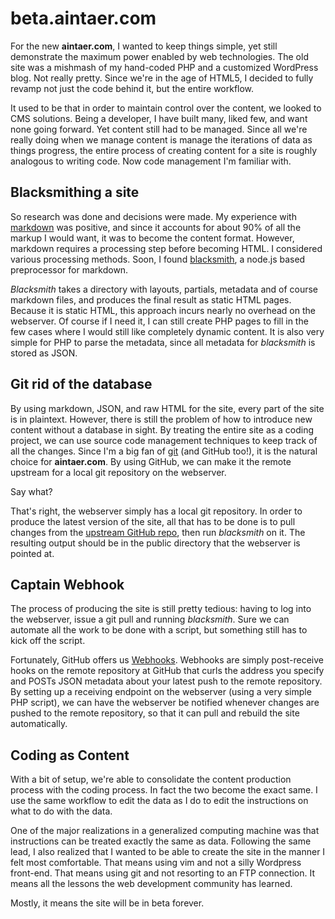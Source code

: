 beta.aintaer.com
===

For the new **aintaer.com**, I wanted to keep things simple, yet still
demonstrate the maximum power enabled by web technologies. The old site was a
mishmash of my hand-coded PHP and a customized WordPress blog. Not really
pretty. Since we're in the age of HTML5, I decided to fully revamp not just the
code behind it, but the entire workflow.

It used to be that in order to maintain control over the content, we looked to
CMS solutions. Being a developer, I have built many, liked few, and want none
going forward. Yet content still had to be managed. Since all we're really
doing when we manage content is manage the iterations of data as things
progress, the entire process of creating content for a site is roughly
analogous to writing code. Now code management I'm familiar with.

## Blacksmithing a site
So research was done and decisions were made. My experience with [markdown][md]
was positive, and since it accounts for about 90% of all the markup I would
want, it was to become the content format. However, markdown requires a
processing step before becoming HTML. I considered various processing methods.
Soon, I found [blacksmith][bs], a node.js based preprocessor for markdown.

*Blacksmith* takes a directory with layouts, partials, metadata and of course
markdown files, and produces the final result as static HTML pages. Because it
is static HTML, this approach incurs nearly no overhead on the webserver. Of
course if I need it, I can still create PHP pages to fill in the few cases
where I would still like completely dynamic content. It is also very simple for
PHP to parse the metadata, since all metadata for *blacksmith* is stored as
JSON.

[md]: http://daringfireball.net/projects/markdown/basics
[bs]: https://github.com/flatiron/blacksmith

## Git rid of the database
By using markdown, JSON, and raw HTML for the site, every part of the site is
in plaintext. However, there is still the problem of how to introduce new
content without a database in sight. By treating the entire site as a coding
project, we can use source code management techniques to keep track of all the
changes. Since I'm a big fan of [git][git] (and GitHub too!), it is the natural
choice for **aintaer.com**. By using GitHub, we can make it the remote upstream
for a local git repository on the webserver.

Say what?

That's right, the webserver simply has a local git repository. In order to
produce the latest version of the site, all that has to be done is to pull
changes from the [upstream GitHub repo][aincom], then run *blacksmith* on it.
The resulting output should be in the public directory that the webserver is
pointed at.

[git]: http://git-scm.com/
[aincom]: https://github.com/Aintaer/aincom

## Captain Webhook
The process of producing the site is still pretty tedious: having to log into
the webserver, issue a git pull and running *blacksmith*. Sure we can automate
all the work to be done with a script, but something still has to kick off the
script.

Fortunately, GitHub offers us [Webhooks][wh]. Webhooks are simply post-receive
hooks on the remote repository at GitHub that curls the address you specify and
POSTs JSON metadata about your latest push to the remote repository. By setting
up a receiving endpoint on the webserver (using a very simple PHP script), we
can have the webserver be notified whenever changes are pushed to the remote
repository, so that it can pull and rebuild the site automatically.

[wh]: https://help.github.com/articles/post-receive-hooks

## Coding as Content
With a bit of setup, we're able to consolidate the content production process
with the coding process. In fact the two become the exact same. I use the same
workflow to edit the data as I do to edit the instructions on what to do with
the data.

One of the major realizations in a generalized computing machine was that
instructions can be treated exactly the same as data. Following the same lead,
I also realized that I wanted to be able to create the site in the manner I
felt most comfortable. That means using vim and not a silly Wordpress
front-end. That means using git and not resorting to an FTP connection. It
means all the lessons the web development community has learned.

Mostly, it means the site will be in beta forever.
